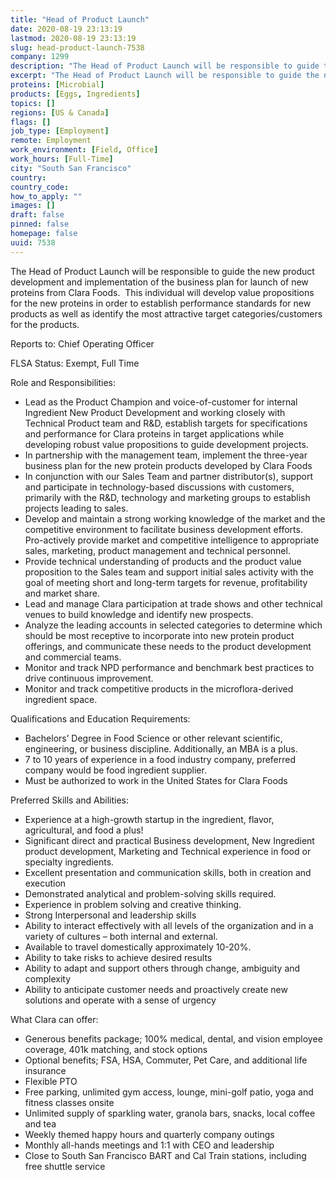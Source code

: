 ```yaml
---
title: "Head of Product Launch"
date: 2020-08-19 23:13:19
lastmod: 2020-08-19 23:13:19
slug: head-product-launch-7538
company: 1299
description: "The Head of Product Launch will be responsible to guide the new product development and implementation of the business plan for launch of new proteins from Clara Foods.  This individual will develop value propositions for the new proteins in order to establish performance standards for new products as well as identify the most attractive target categories/customers for the products.Reports to: Chief Operating Officer  FLSA Status: Exempt, Full TimeRole and Responsibilities:"
excerpt: "The Head of Product Launch will be responsible to guide the new product development and implementation of the business plan for launch of new proteins from Clara Foods.  This individual will develop value propositions for the new proteins in order to establish performance standards for new products as well as identify the most attractive target categories/customers for the products.Reports to: Chief Operating Officer  FLSA Status: Exempt, Full TimeRole and Responsibilities:"
proteins: [Microbial]
products: [Eggs, Ingredients]
topics: []
regions: [US & Canada]
flags: []
job_type: [Employment]
remote: Employment
work_environment: [Field, Office]
work_hours: [Full-Time]
city: "South San Francisco"
country: 
country_code: 
how_to_apply: ""
images: []
draft: false
pinned: false
homepage: false
uuid: 7538
---
```

<p>The Head of Product Launch will be responsible to guide the new product development and implementation of the business plan for launch of new proteins from Clara Foods.  This individual will develop value propositions for the new proteins in order to establish performance standards for new products as well as identify the most attractive target categories/customers for the products.</p>
<p>Reports to: Chief Operating Officer  </p>
<p>FLSA Status: Exempt, Full Time</p>
<p>Role and Responsibilities:</p>
<ul>
<li>Lead as the Product Champion and voice-of-customer for internal Ingredient New Product Development and working closely with Technical Product team and R&D, establish targets for specifications and performance for Clara proteins in target applications while developing robust value propositions to guide development projects.</li>
<li>In partnership with the management team, implement the three-year business plan for the new protein products developed by Clara Foods</li>
<li>In conjunction with our Sales Team and partner distributor(s), support and participate in technology-based discussions with customers, primarily with the R&D, technology and marketing groups to establish projects leading to sales.</li>
<li>Develop and maintain a strong working knowledge of the market and the competitive environment to facilitate business development efforts.  Pro-actively provide market and competitive intelligence to appropriate sales, marketing, product management and technical personnel.</li>
<li>Provide technical understanding of products and the product value proposition to the Sales team and support initial sales activity with the goal of meeting short and long-term targets for revenue, profitability and market share.</li>
<li>Lead and manage Clara participation at trade shows and other technical venues to build knowledge and identify new prospects.</li>
<li>Analyze the leading accounts in selected categories to determine which should be most receptive to incorporate into new protein product offerings, and communicate these needs to the product development and commercial teams.</li>
<li>Monitor and track NPD performance and benchmark best practices to drive continuous improvement. </li>
<li>Monitor and track competitive products in the microflora-derived ingredient space.</li>
</ul>
<p>Qualifications and Education Requirements:</p>
<ul>
<li>Bachelors’ Degree in Food Science or other relevant scientific, engineering, or business discipline. Additionally, an MBA is a plus.</li>
<li>7 to 10 years of experience in a food industry company, preferred company would be food ingredient supplier. </li>
<li>Must be authorized to work in the United States for Clara Foods</li>
</ul>
<p>Preferred Skills and Abilities:</p>
<ul>
<li>Experience at a high-growth startup in the ingredient, flavor,  agricultural, and food a plus!</li>
<li>Significant direct and practical Business development, New Ingredient product development, Marketing and Technical experience in food or specialty ingredients.</li>
<li>Excellent presentation and communication skills, both in creation and execution</li>
<li>Demonstrated analytical and problem-solving skills required.</li>
<li>Experience in problem solving and creative thinking.</li>
<li>Strong Interpersonal and leadership skills</li>
<li>Ability to interact effectively with all levels of the organization and in a variety of cultures – both internal and external.</li>
<li>Available to travel domestically approximately 10-20%.</li>
<li>Ability to take risks to achieve desired results</li>
<li>Ability to adapt and support others through change, ambiguity and complexity</li>
<li>Ability to anticipate customer needs and proactively create new solutions and operate with a sense of urgency</li>
</ul>
<p>What Clara can offer:</p>
<ul>
<li>Generous benefits package; 100% medical, dental, and vision employee coverage, 401k matching, and stock options</li>
<li>Optional benefits; FSA, HSA, Commuter, Pet Care, and additional life insurance</li>
<li>Flexible PTO</li>
<li>Free parking, unlimited gym access, lounge, mini-golf patio, yoga and fitness classes onsite</li>
<li>Unlimited supply of sparkling water, granola bars, snacks, local coffee and tea</li>
<li>Weekly themed happy hours and quarterly company outings</li>
<li>Monthly all-hands meetings and 1:1 with CEO and leadership</li>
<li>Close to South San Francisco BART and Cal Train stations, including free shuttle service</li>
</ul>
